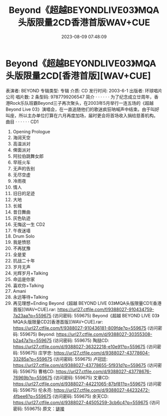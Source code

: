 ﻿---
title: Beyond《超越BEYONDLIVE03》MQA头版限量2CD香港首版WAV+CUE
date: 2023-08-09 07:48:09
categories: WAV车载音乐、镜像
tags: 华语中文
---
# Beyond《超越BEYONDLIVE03》MQA头版限量2CD[香港首版][WAV+CUE]

表演者: BEYOND
专辑类型: 专辑
介质: CD
发行时间: 2003-6-1
出版者: 环球唱片公司
唱片数: 2
条型码: 9787799206547
简介 · · · · · ·
为了纪念成立廿周年，香港Rock乐队班霸Beyond三子再次聚头，在2003年5月举行一连五场的《超越 Beyond
Live
03》演唱会，在一直追随他们的歌迷疯狂呐喊声中结束。由于叫好叫座，所以主办单位打算在六月再度加场，届时更会将首场收入捐给慈善机构。
曲目 · · · · · ·
CD1
01. Opening Prologue
02. 海阔天空
03. 高温派对
04. 俾面派对
05. 阿拉伯跳舞女郎
06. 早班火车
07. 无声的告别
08. 无尽空虚
09. 冷雨夜
10. 情人
11. 旧日的足迹
12. 大地
13. 长城
14. 昔日舞曲
15. 灰色轨迹
16. 无悔这一生
CD2
01. 午夜迷墙
02. Drum Solo
03. 我是愤怒
04. 不再犹豫
05. 全是爱
06. 抗战二十年
07. 岁月无声
08. 光辉岁月+Talking
09. 命运是你家
10. 喜欢你+Talking
11. Amani
12. 永远等待+Talking
13. 再见理想+Ending
Beyond《超越 BEYOND LIVE 03》MQA头版限量CD1[香港首版][WAV+CUE].rar: https://url27.ctfile.com/f/9388027-910434759-7a23aa?p=559675
(访问密码: 559675)
Beyond《超越 BEYOND LIVE 03》MQA头版限量CD2[香港首版][WAV+CUE].rar: https://url27.ctfile.com/f/9388027-910436181-809fde?p=559675
(访问密码: 559675)
Beyond: https://url27.ctfile.com/d/9388027-30355308-b2a47a?p=559675
(访问密码: 559675)
陶喆CD: https://url27.ctfile.com/d/9388027-36322218-e10e91?p=559675
(访问密码: 559675)
庄学忠: https://url27.ctfile.com/d/9388027-43778604-33285a?p=559675
(访问密码: 559675)
卢冠廷: https://url27.ctfile.com/d/9388027-43778655-5f931d?p=559675
(访问密码: 559675)
曹格CD: https://url27.ctfile.com/d/9388027-43778676-76969b?p=559675
(访问密码: 559675)
文章CD: https://url27.ctfile.com/d/9388027-44221065-87bf81?p=559675
(访问密码: 559675)
伦永亮: https://url27.ctfile.com/d/9388027-44232472-4fbee6?p=559675
(访问密码: 559675)
余天CD: https://url27.ctfile.com/d/9388027-44505259-3cb6c4?p=559675
(访问密码: 559675)
原文：[链接](https://blog.sina.com.cn/s/blog_1647c7e760103130h.html)